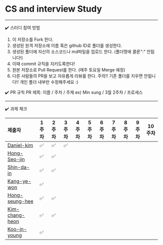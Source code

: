 # CS and interview Study

---
✔️ 스터디 참여 방법

1. 이 저장소를 Fork 한다.
2. 생성된 원격 저장소에 이름 혹은 github ID로 폴더를 생성한다.
3. 생성된 폴더에 자신의 소스코드나 md파일을 업로드 한다. (폴더명에 콜론":" 안됩니다!)
4. 이때 commit 규칙을 지키도록한다!
5. 원본 저장소로 Pull Request를 한다. (매주 토요일 Merge 예정)
6. 다른 사람들의 PR을 보고 자유롭게 리뷰를 한다.
주의!! 기존 폴더를 지우면 안됩니다!! 개인 폴더 내부만 수정해주세요 :)

✔️ PR 규칙
PR 제목: 이름 / 주차 / 주제
ex) Min sung / 3월 2주차 / 프로세스 

---


✔️ 과제 체크

| 제출자  | 1주차 | 2주차 | 3주차 | 4주차 | 5주차 | 6주차 | 7주차 | 8주차 | 9주차 | 10주차 |
| :--- | :---: | :---: | :---: | :---: | :---: | :---: | :---: | :---: | :---: | :---: |
| [Daniel-kim](https://github.com/Daniel-kim-junior) | ✅  | ✅ |  ✅  |  |  |  |  |  |  |  | 
| [Hong-Seo-jin](https://github.com/num1dev) | ✅  | ✅  |  |  |  |  |  |  |  |  | 
| [Shin-da-in](https://github.com/FunnyDain) | ✅ | ✅ |  |  |  |  |  |  |  |  | 
| [Kang-ye-won](https://github.com/yewonkang00) | ✅  |  |  |  |  |  |  |  |  |  | 
| [Hong-seung-hee](https://github.com/mowgood) | ✅  | ✅ |  |  |  |  |  |  |  |  |
| [Kim-chang-heon](https://github.com/changheonkim) | ✅ | ✅ |  |  |  |  |  |  |  |  |
| [Koo-in-young](https://github.com/9noeyni9) | ✅ |  |  |  |  |  |  |  |  |  |




